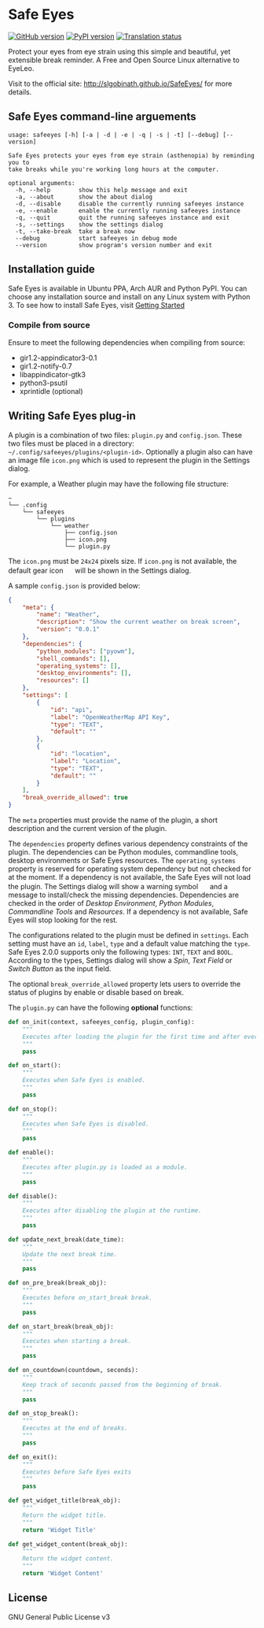 # Safe Eyes

[![GitHub version](https://badge.fury.io/gh/slgobinath%2FSafeEyes.svg)](https://badge.fury.io/gh/slgobinath%2FSafeEyes)
[![PyPI version](https://badge.fury.io/py/safeeyes.svg)](https://badge.fury.io/py/safeeyes)
[![Translation status](https://hosted.weblate.org/widgets/safe-eyes/-/translations/svg-badge.svg)](https://hosted.weblate.org/engage/safe-eyes/?utm_source=widget)


Protect your eyes from eye strain using this simple and beautiful, yet extensible break reminder. A Free and Open Source Linux alternative to EyeLeo.

Visit to the official site: http://slgobinath.github.io/SafeEyes/ for more details.

## Safe Eyes command-line arguements
```
usage: safeeyes [-h] [-a | -d | -e | -q | -s | -t] [--debug] [--version]

Safe Eyes protects your eyes from eye strain (asthenopia) by reminding you to
take breaks while you're working long hours at the computer.

optional arguments:
  -h, --help        show this help message and exit
  -a, --about       show the about dialog
  -d, --disable     disable the currently running safeeyes instance
  -e, --enable      enable the currently running safeeyes instance
  -q, --quit        quit the running safeeyes instance and exit
  -s, --settings    show the settings dialog
  -t, --take-break  take a break now
  --debug           start safeeyes in debug mode
  --version         show program's version number and exit
```

## Installation guide
Safe Eyes is available in Ubuntu PPA, Arch AUR and Python PyPI. You can choose any installation source and install on any Linux system with Python 3. To see how to install Safe Eyes, visit [Getting Started](http://slgobinath.github.io/SafeEyes/#introduction)

### Compile from source
Ensure to meet the following dependencies when compiling from source:

- gir1.2-appindicator3-0.1
- gir1.2-notify-0.7
- libappindicator-gtk3
- python3-psutil
- xprintidle (optional)

## Writing Safe Eyes plug-in
A plugin is a combination of two files: `plugin.py` and `config.json`. These two files must be placed in a directory: `~/.config/safeeyes/plugins/<plugin-id>`. Optionally a plugin also can have an image file `icon.png` which is used to represent the plugin in the Settings dialog.

For example, a Weather plugin may have the following file structure:
```
~
└── .config
    └── safeeyes
        └── plugins
            └── weather
                ├── config.json
                ├── icon.png
                └── plugin.py
```

The `icon.png` must be `24x24` pixels size. If `icon.png` is not available, the default gear icon <img src="https://github.com/slgobinath/SafeEyes/raw/master/safeeyes/resource/ic_plugin.png" width="16" height="16"/> will be shown in the Settings dialog.

A sample `config.json` is provided below:
```json
{
    "meta": {
        "name": "Weather",
        "description": "Show the current weather on break screen",
        "version": "0.0.1"
    },
    "dependencies": {
        "python_modules": ["pyowm"],
        "shell_commands": [],
        "operating_systems": [],
        "desktop_environments": [],
        "resources": []
    },
    "settings": [
        {
            "id": "api",
            "label": "OpenWeatherMap API Key",
            "type": "TEXT",
            "default": ""
        },
        {
            "id": "location",
            "label": "Location",
            "type": "TEXT",
            "default": ""
        }
    ],
    "break_override_allowed": true
}
```

The `meta` properties must provide the name of the plugin, a short description and the current version of the plugin.

The `dependencies` property defines various dependency constraints of the plugin. The dependencies can be Python modules, commandline tools, desktop environments or Safe Eyes resources. The `operating_systems` property is reserved for operating system dependency but not checked for at the moment.
If a dependency is not available, the Safe Eyes will not load the plugin. The Settings dialog will show a warning symbol <img src="https://github.com/slgobinath/SafeEyes/raw/master/safeeyes/resource/ic_warning.png" width="16" height="16"> and a message to install/check the missing dependencies. Dependencies are checked in the order of *Desktop Environment*, *Python Modules*, *Commandline Tools* and *Resources*. If a dependency is not available, Safe Eyes will stop looking for the rest.

The configurations related to the plugin must be defined in `settings`. Each setting must have an `id`, `label`, `type` and a default value matching the `type`. Safe Eyes 2.0.0 supports only the following types: `INT`, `TEXT` and `BOOL`. According to the types, Settings dialog will show a *Spin*, *Text Field* or *Switch Button* as the input field.

The optional `break_override_allowed` property lets users to override the status of plugins by enable or disable based on break.

The `plugin.py` can have the following **optional** functions:

```python
def on_init(context, safeeyes_config, plugin_config):
    """
    Executes after loading the plugin for the first time and after every changes in configuration.
    """
    pass

def on_start():
    """
    Executes when Safe Eyes is enabled.
    """
    pass

def on_stop():
    """
    Executes when Safe Eyes is disabled.
    """
    pass

def enable():
    """
    Executes after plugin.py is loaded as a module.
    """
    pass

def disable():
    """
    Executes after disabling the plugin at the runtime.
    """
    pass

def update_next_break(date_time):
    """
    Update the next break time.
    """
    pass

def on_pre_break(break_obj):
    """
    Executes before on_start_break break.
    """
    pass

def on_start_break(break_obj):
    """
    Executes when starting a break.
    """
    pass

def on_countdown(countdown, seconds):
    """
    Keep track of seconds passed from the beginning of break.
    """
    pass

def on_stop_break():
    """
    Executes at the end of breaks.
    """
    pass

def on_exit():
    """
    Executes before Safe Eyes exits
    """
    pass

def get_widget_title(break_obj):
    """
    Return the widget title.
    """
    return 'Widget Title'

def get_widget_content(break_obj):
    """
    Return the widget content.
    """
    return 'Widget Content'
```
## License

GNU General Public License v3

